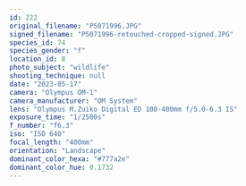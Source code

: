 ```yaml
---
id: 222
original_filename: "P5071996.JPG"
signed_filename: "P5071996-retouched-cropped-signed.JPG"
species_id: 74
species_gender: "f"
location_id: 8
photo_subject: "wildlife"
shooting_technique: null
date: "2023-05-17"
camera: "Olympus OM-1"
camera_manufacturer: "OM System"
lens: "Olympus M.Zuiko Digital ED 100-400mm f/5.0-6.3 IS"
exposure_time: "1/2500s"
f_number: "f6.3"
iso: "ISO 640"
focal_length: "400mm"
orientation: "Landscape"
dominant_color_hexa: "#777a2e"
dominant_color_hue: 0.1732
---
```

